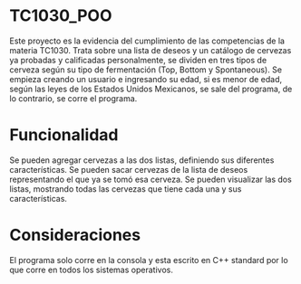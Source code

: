 # TC1030_POO

Este proyecto es la evidencia del cumplimiento de las competencias de la materia TC1030. Trata sobre una lista de deseos y un catálogo de cervezas ya probadas y calificadas personalmente, se dividen en tres tipos de cerveza según su tipo de fermentación (Top, Bottom y Spontaneous). Se empieza creando un usuario e ingresando su edad, si es menor de edad, según las leyes de los Estados Unidos Mexicanos, se sale del programa, de lo contrario, se corre el programa.

# Funcionalidad

Se pueden agregar cervezas a las dos listas, definiendo sus diferentes características. Se pueden sacar cervezas de la lista de deseos representando el que ya se tomó esa cerveza. Se pueden visualizar las dos listas, mostrando todas las cervezas que tiene cada una y sus características.

# Consideraciones

El programa solo corre en la consola y esta escrito en C++ standard por lo que corre en todos los sistemas operativos.
